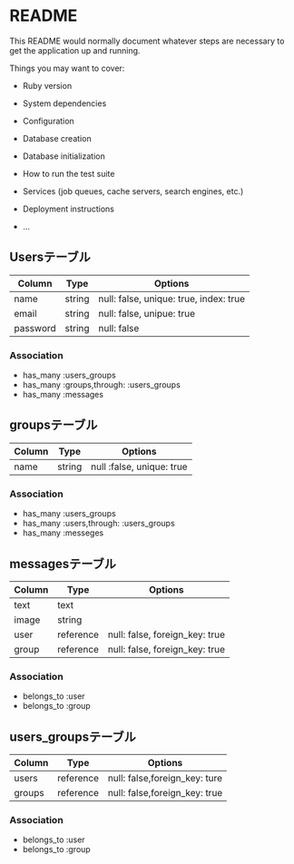 # README

This README would normally document whatever steps are necessary to get the
application up and running.

Things you may want to cover:

* Ruby version

* System dependencies

* Configuration

* Database creation

* Database initialization

* How to run the test suite

* Services (job queues, cache servers, search engines, etc.)

* Deployment instructions

* ...
## Usersテーブル
|Column|Type|Options|
|------|----|-------|
|name|string|null: false, unique: true, index: true|
|email|string|null: false, unipue: true|
|password|string|null: false|

### Association
- has_many :users_groups
- has_many :groups,through: :users_groups
- has_many :messages

## groupsテーブル
|Column|Type|Options|
|------|----|-------|
|name|string|null :false, unique: true|


### Association
- has_many :users_groups
- has_many :users,through: :users_groups
- has_many :messeges

## messagesテーブル
|Column|Type|Options|
|------|----|-------|
|text|text|
|image|string|
|user|reference|null: false, foreign_key: true|
|group|reference|null: false, foreign_key: true|

### Association
- belongs_to :user
- belongs_to :group

## users_groupsテーブル
|Column|Type|Options|
|------|----|-------|
|users|reference|null: false,foreign_key: ture|
|groups|reference|null: false,foreign_key: true|


### Association
- belongs_to :user
- belongs_to :group